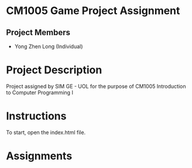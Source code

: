 # CM1005 Game Project Assignment
## Project Members
- Yong Zhen Long (Individual)

# Project Description
Project assigned by SIM GE - UOL for the purpose of CM1005 Introduction to Computer Programming I

# Instructions
To start, open the index.html file.

# Assignments